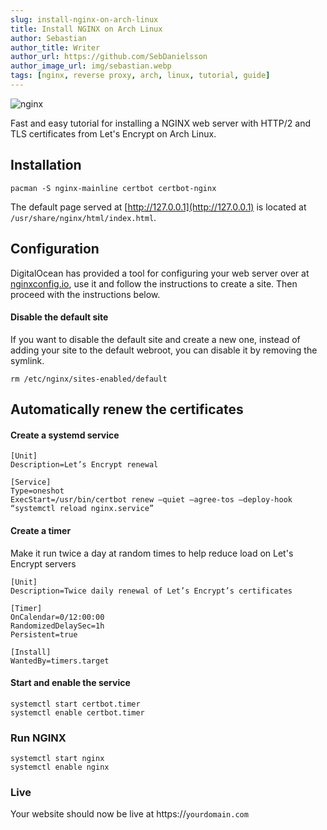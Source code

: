 ```yaml
---
slug: install-nginx-on-arch-linux
title: Install NGINX on Arch Linux
author: Sebastian
author_title: Writer
author_url: https://github.com/SebDanielsson
author_image_url: img/sebastian.webp
tags: [nginx, reverse proxy, arch, linux, tutorial, guide]
---
```


![nginx](/img/nginx.webp)

Fast and easy tutorial for installing a NGINX web server with HTTP/2 and TLS certificates from Let's Encrypt on Arch Linux.

<!--truncate-->

## Installation
```shell
pacman -S nginx-mainline certbot certbot-nginx
```

The default page served at [http://127.0.0.1](http://127.0.0.1) is located at `/usr/share/nginx/html/index.html`.

## Configuration
DigitalOcean has provided a tool for configuring your web server over at 
[nginxconfig.io](https://nginxconfig.io), use it and follow the instructions to create a site. Then proceed with the instructions below.

#### Disable the default site
If you want to disable the default site and create a new one, instead of adding your site to the default webroot, you can disable it by removing the symlink.
```shell
rm /etc/nginx/sites-enabled/default
```

## Automatically renew the certificates

#### Create a systemd service
```title="/etc/systemd/system/certbot.service"
[Unit]
Description=Let’s Encrypt renewal

[Service]
Type=oneshot
ExecStart=/usr/bin/certbot renew —quiet —agree-tos —deploy-hook “systemctl reload nginx.service”
```

#### Create a timer
Make it run twice a day at random times to help reduce load on Let's Encrypt servers
```title="/etc/systemd/system/certbot.timer"
[Unit]
Description=Twice daily renewal of Let’s Encrypt’s certificates

[Timer]
OnCalendar=0/12:00:00
RandomizedDelaySec=1h
Persistent=true

[Install]
WantedBy=timers.target
```

#### Start and enable the service
```shell
systemctl start certbot.timer
systemctl enable certbot.timer
```

### Run NGINX
```shell
systemctl start nginx
systemctl enable nginx
```

### Live
Your website should now be live at https://`yourdomain.com`

